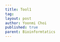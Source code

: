 ```yaml
---
title: Tool1
tag: 
layout: post
author: Yoonmi Choi
published: true
parent: Bioinformtatics
---
```

